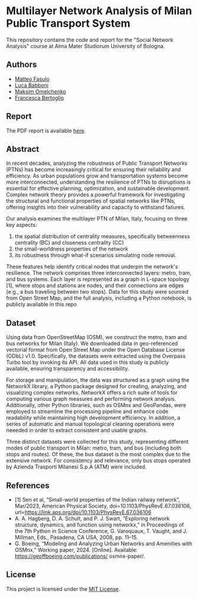 # Multilayer Network Analysis of Milan Public Transport System


This repository contains the code and report for the "Social Network Analysis" course at Alma Mater Studiorum University of Bologna.

## Authors
- [Matteo Fasulo](https://github.com/MatteoFasulo)
- [Luca Babboni](https://github.com/ElektroDuck)
- [Maksim Omelchenko](https://github.com/omemaxim)
- [Francesca Bertoglio](https://github.com/francescabertoglio)

## Report

The PDF report is available [here](https://matteofasulo.github.io/Milan-Multilayer-Network-Analysis/report.pdf).

## Abstract 
In recent decades, analyzing the robustness of Public Transport Networks (PTNs) has become increasingly critical for ensuring their reliability and efficiency. As urban populations grow and transportation systems become more interconnected, understanding the resilience of PTNs to disruptions is essential for effective planning, optimization, and sustainable development. Complex network theory provides a powerful framework for investigating the structural and functional properties of spatial networks like PTNs, offering insights into their vulnerability and capacity to withstand failures.

Our analysis examines the multilayer PTN of Milan, Italy, focusing on three key aspects: 
1. the spatial distribution of centrality measures, specifically betweenness centrality (BC) and closeness centrality (CC)
2. the small-worldness properties of the network
3. its robustness through what-if scenarios simulating node removal.

These features help identify critical nodes that underpin the network's resilience.
The network comprises three interconnected layers: metro, tram, and bus systems. Each layer is represented as a graph in L-space topology [1], where stops and stations are nodes, and their connections are edges (e.g., a bus traveling between two stops). Data for this study were sourced from Open Street Map, and the full analysis, including a Python notebook, is publicly available in this repo



## Dataset

Using data from OpenStreetMap (OSM), we construct the metro, tram and bus networks for Milan (Italy). We downloaded data in geo-referenced vectorial format from Open Street Map under the Open Database License (ODbL) v1.0. Specifically, the datasets were extracted using the Overpass Turbo tool by invoking its API. All data used in this study is publicly available, ensuring transparency and accessibility.

For storage and manipulation, the data was structured as a graph using the NetworkX library, a Python package designed for creating, analyzing, and visualizing complex networks. NetworkX offers a rich suite of tools for computing various graph measures and performing network analysis. Additionally, other Python libraries, such as OSMnx and GeoPandas, were employed to streamline the processing pipeline and enhance code readability while maintaining high development efficiency. In addition, a series of automatic and manual topological cleaning operations were neeeded in order to extract consistent and usable graphs.

Three distinct datasets were collected for this study, representing different modes of public transport in Milan: metro, tram, and bus (including both stops and routes). Of these, the bus dataset is the most complex due to the extensive network. For consistency and relevance, only bus stops operated by Azienda Trasporti Milanesi S.p.A (ATM) were included.

## References
- [1] Sen et al, “Small-world properties of the Indian railway network”, Mar/2023, American Physical Society, doi=10.1103/PhysRevE.67.036106, url=https://link.aps.org/doi/10.1103/PhysRevE.67.036106
- A. A. Hagberg, D. A. Schult, and P. J. Swart, “Exploring network structure, dynamics,
and function using networkx,” in Proceedings of the 7th Python in Science Conference,
G. Varoquaux, T. Vaught, and J. Millman, Eds., Pasadena, CA USA, 2008, pp. 11–15.
- G. Boeing, “Modeling and Analyzing Urban Networks and Amenities with OSMnx,”
Working paper, 2024. [Online]. Available: https://geoffboeing.com/publications/
osmnx-paper/.

## License

This project is licensed under the [MIT License](LICENSE).
